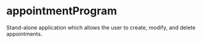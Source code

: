 # appointmentProgram
Stand-alone application which allows the user to create, modify, and delete appointments.
